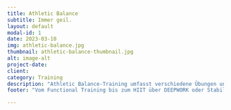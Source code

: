 ```yaml
---
title: Athletic Balance 
subtitle: Immer geil.
layout: default
modal-id: 1
date: 2023-03-10
img: athletic-balance.jpg
thumbnail: athletic-balance-thumbnail.jpg
alt: image-alt
project-date: 
client: 
category: Training
description: "Athletic Balance-Training umfasst verschiedene Übungen und Techniken, die darauf abzielen, das Gleichgewicht und die Körperkontrolle eines Athleten zu verbessern. Dies kann durch gezieltes Krafttraining, propriozeptive Übungen und spezielle Gleichgewichtsübungen erreicht werden, die die Stabilität und Beweglichkeit des Körpers verbessern. Beispiele für Athletic Balance-Übungen können sein: Einbeiniges Stehen, seitliches Ausfallschritt, Hüftbrücken, Kniebeugen auf instabilen Oberflächen und Plankvariationen. Durch regelmäßiges Training des Gleichgewichts können Athleten ihre Leistung in ihrer Sportart verbessern und das Risiko von Verletzungen verringern."
footer: "Vom Functional Training bis zum HIIT über DEEPWORK oder Stability Training. Immer anders. Immer mit Beckenboden. Immer leider geil."

---
```

